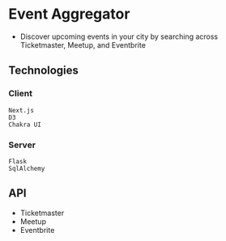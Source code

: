 # Event Aggregator
- Discover upcoming events in your city by searching across Ticketmaster, Meetup, and Eventbrite

## Technologies
### Client
```
Next.js
D3
Chakra UI
```

### Server
```
Flask 
SqlAlchemy
```

## API 
- Ticketmaster 
- Meetup 
- Eventbrite
